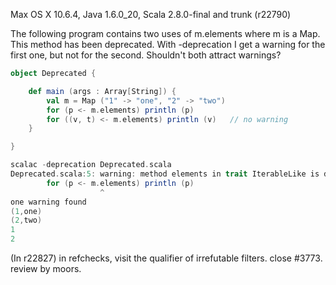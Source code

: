 Max OS X 10.6.4, Java 1.6.0_20, Scala 2.8.0-final and trunk (r22790)

The following program contains two uses of m.elements where m is a Map.  This method has been deprecated.  With -deprecation I get a warning for the first one, but not for the second.  Shouldn't both attract warnings?

```scala
object Deprecated {

    def main (args : Array[String]) {
        val m = Map ("1" -> "one", "2" -> "two")
        for (p <- m.elements) println (p)
        for ((v, t) <- m.elements) println (v)   // no warning
    }

}
```

```scala
scalac -deprecation Deprecated.scala
Deprecated.scala:5: warning: method elements in trait IterableLike is deprecated: use `iterator' instead
        for (p <- m.elements) println (p)
                    ^
one warning found
(1,one)
(2,two)
1
2
```
(In r22827) in refchecks, visit the qualifier of irrefutable filters. close #3773. review by moors.
